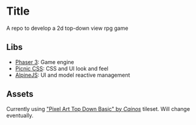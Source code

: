# Title

A repo to develop a 2d top-down view rpg game


## Libs

- [Phaser 3](https://phaser.io/): Game engine
- [Picnic CSS](https://picnicss.com): CSS and UI look and feel
- [AlpineJS](https://alpinejs.dev/): UI and model reactive management

## Assets

Currently using ["Pixel Art Top Down Basic" by _Cainos_](https://cainos.itch.io/pixel-art-top-down-basic) tileset.
Will change eventually.